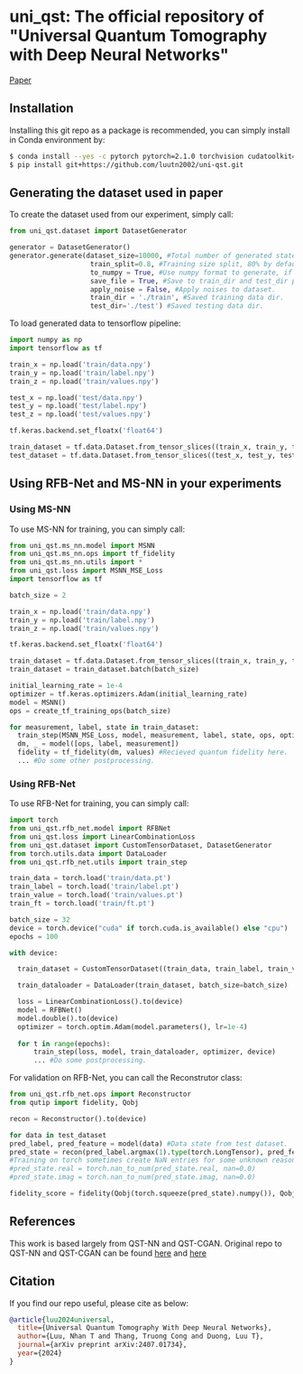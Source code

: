 # uni_qst: The official repository of "Universal Quantum Tomography with Deep Neural Networks"

[Paper](https://arxiv.org/abs/2407.01734)

## Installation

Installing this git repo as a package is recommended, you can simply install in Conda environment by:

```bash
$ conda install --yes -c pytorch pytorch=2.1.0 torchvision cudatoolkit=11.8
$ pip install git+https://github.com/luutn2002/uni-qst.git
```
## Generating the dataset used in paper

To create the dataset used from our experiment, simply call:

```python
from uni_qst.dataset import DatasetGenerator

generator = DatasetGenerator()
generator.generate(dataset_size=10000, #Total number of generated states.
                    train_split=0.8, #Training size split, 80% by default.
                    to_numpy = True, #Use numpy format to generate, if set to False then default to Torch .pt file.
                    save_file = True, #Save to train_dir and test_dir parameter directory, if set to False then return the data instead of saving. 
                    apply_noise = False, #Apply noises to dataset.
                    train_dir = './train', #Saved training data dir.
                    test_dir='./test') #Saved testing data dir.
```

To load generated data to tensorflow pipeline:

```python
import numpy as np
import tensorflow as tf

train_x = np.load('train/data.npy')
train_y = np.load('train/label.npy')
train_z = np.load('train/values.npy')

test_x = np.load('test/data.npy')
test_y = np.load('test/label.npy')
test_z = np.load('test/values.npy')

tf.keras.backend.set_floatx('float64')

train_dataset = tf.data.Dataset.from_tensor_slices((train_x, train_y, train_z))
test_dataset = tf.data.Dataset.from_tensor_slices((test_x, test_y, test_z))
```

## Using RFB-Net and MS-NN in your experiments

### Using MS-NN
To use MS-NN for training, you can simply call:

```python
from uni_qst.ms_nn.model import MSNN
from uni_qst.ms_nn.ops import tf_fidelity
from uni_qst.ms_nn.utils import *
from uni_qst.loss import MSNN_MSE_Loss
import tensorflow as tf

batch_size = 2

train_x = np.load('train/data.npy')
train_y = np.load('train/label.npy')
train_z = np.load('train/values.npy')

tf.keras.backend.set_floatx('float64')

train_dataset = tf.data.Dataset.from_tensor_slices((train_x, train_y, train_z))
train_dataset = train_dataset.batch(batch_size)

initial_learning_rate = 1e-4
optimizer = tf.keras.optimizers.Adam(initial_learning_rate)
model = MSNN()
ops = create_tf_training_ops(batch_size)

for measurement, label, state in train_dataset:
  train_step(MSNN_MSE_Loss, model, measurement, label, state, ops, optimizer)
  dm, _ = model([ops, label, measurement])
  fidelity = tf_fidelity(dm, values) #Recieved quantum fidelity here.
  ... #Do some other postprocessing.
```
### Using RFB-Net
To use RFB-Net for training, you can simply call:

```python
import torch
from uni_qst.rfb_net.model import RFBNet
from uni_qst.loss import LinearCombinationLoss
from uni_qst.dataset import CustomTensorDataset, DatasetGenerator
from torch.utils.data import DataLoader
from uni_qst.rfb_net.utils import train_step

train_data = torch.load('train/data.pt')
train_label = torch.load('train/label.pt')
train_value = torch.load('train/values.pt')
train_ft = torch.load('train/ft.pt')

batch_size = 32
device = torch.device("cuda" if torch.cuda.is_available() else "cpu")
epochs = 100

with device:

  train_dataset = CustomTensorDataset((train_data, train_label, train_value, train_ft))

  train_dataloader = DataLoader(train_dataset, batch_size=batch_size)

  loss = LinearCombinationLoss().to(device)
  model = RFBNet()
  model.double().to(device)
  optimizer = torch.optim.Adam(model.parameters(), lr=1e-4)
  
  for t in range(epochs):
      train_step(loss, model, train_dataloader, optimizer, device)
      ... #Do some postprocessing.

```
For validation on RFB-Net, you can call the Reconstrutor class:
```python
from uni_qst.rfb_net.ops import Reconstructor
from qutip import fidelity, Qobj

recon = Reconstructor().to(device)

for data in test_dataset
pred_label, pred_feature = model(data) #Data state from test dataset.
pred_state = recon(pred_label.argmax(1).type(torch.LongTensor), pred_feature)
#Training on torch sometimes create NaN entries for some unknown reason, uncomment this for your measurement.
#pred_state.real = torch.nan_to_num(pred_state.real, nan=0.0)
#pred_state.imag = torch.nan_to_num(pred_state.imag, nan=0.0)

fidelity_score = fidelity(Qobj(torch.squeeze(pred_state).numpy()), Qobj(torch.squeeze(value).numpy()))
```
## References

This work is based largely from QST-NN and QST-CGAN. Original repo to QST-NN and QST-CGAN can be found [here](https://github.com/quantshah/qst-nn) and [here](https://github.com/quantshah/qst-cgan)

## Citation

If you find our repo useful, please cite as below:

```bibtex
@article{luu2024universal,
  title={Universal Quantum Tomography With Deep Neural Networks},
  author={Luu, Nhan T and Thang, Truong Cong and Duong, Luu T},
  journal={arXiv preprint arXiv:2407.01734},
  year={2024}
}
```

